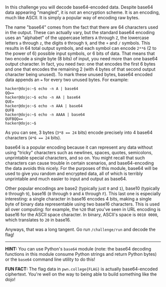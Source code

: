 In this challenge you will decode base64-encoded data.
Despite base64 data appearing "mangled", it is not an encryption scheme.
It is an encoding, much like ASCII.
It is simply a popular way of encoding raw bytes.

The name "base64" comes from the fact that there are 64 characters used in the output.
These can actually vary, but the standard base64 encoding uses an "alphabet" of the uppercase letters `A` through `Z`, the lowercase letters `a` through `z`, the digits `0` through `9`, and the `+` and `/` symbols.
This results in 64 total output symbols, and each symbol can encode `2**6` (2 to the power of 6) possible input symbols, or 6 bits of data.
That means that two encode a single byte (8 bits) of input, you need more than one base64 output character.
In fact, you need _two_: one that encodes the first 6 bytes and one that encodes the remaining 2 (with 4 bytes of that second output character being unused).
To mark these unused bytes, base64 encoded data appends an `=` for every two unused bytes.
For example:

```console
hacker@dojo:~$ echo -n A | base64
QQ==
hacker@dojo:~$ echo -n AA | base64
QUE=
hacker@dojo:~$ echo -n AAA | base64
QUFB
hacker@dojo:~$ echo -n AAAA | base64
QUFBQQ==
hacker@dojo:~$
```

As you can see, 3 bytes (`3*8 == 24` bits) encode precisely into 4 base64 characters (`4*6 == 24` bits).

base64 is a popular encoding because it can represent any data without using "tricky" characters such as newlines, spaces, quotes, semicolons, unprintable special characters, and so on.
You might recall that such characters can cause trouble in certain scenarios, and base64-encoding the data avoids this nicely.
For the purposes of this module, base64 will be used to give you random and encrypted data, all of which is terribly unprintable and much easier to input and output as base64.

Other popular encodings are base2 (typically just `0` and `1`), base10 (typically `0` through `9`), base16 (`0` through `9` and `A` through `F`).
This last one is especially interesting: a single character in base16 encodes 4 bits, making a single byte of binary data representable using two base16 characters.
This is used all over computing: for example, the `%20` that you've seen in URL encoding is base16 for the ASCII space character.
In binary, ASCII's space is `0010 0000`, which translates to `20` in base16.

Anyways, that was a long tangent.
Go run `/challenge/run` and decode the flag!

----
**HINT:**
You can use Python's `base64` module (note: the base64 decoding functions in this module consume Python strings and return Python bytes) or the `base64` command line utility to do this!

**FUN FACT:**
The flag data in `pwn.college{FLAG}` is actually base64-encoded ciphertext.
You're well on the way to being able to build something like the dojo!
